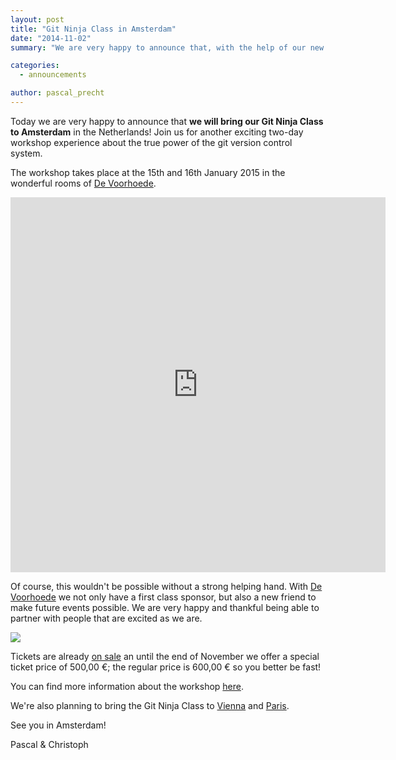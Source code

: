 ```yaml
---
layout: post
title: "Git Ninja Class in Amsterdam"
date: "2014-11-02"
summary: "We are very happy to announce that, with the help of our new partner De Voorhoede, we'll bring our Git Ninja Class to Amsterdam in January 2015!"

categories: 
  - announcements

author: pascal_precht
---
```


Today we are very happy to announce that **we will bring our Git Ninja Class to Amsterdam** in the Netherlands! Join us for another exciting two-day workshop experience about the true power of the git version control system.

The workshop takes place at the 15th and 16th January 2015 in the wonderful rooms of [De Voorhoede](http://voorhoede.nl/).

<iframe src="https://www.google.com/maps/embed?pb=!1m14!1m8!1m3!1d9749.511056666828!2d4.849627543393834!3d52.34543346004582!3m2!1i1024!2i768!4f13.1!3m3!1m2!1s0x47c5e21d502d2d59%3A0x908032e046a111ed!2sRijnsburgstraat+9%2C+1059+AT+Amsterdam%2C+The+Netherlands!5e0!3m2!1sen!2sde!4v1414964290788" width="600" height="600" frameborder="0" style="border:0"></iframe>

Of course, this wouldn't be possible without a strong helping hand. With [De Voorhoede](http://voorhoede.nl/) we not only have a first class sponsor, but also a new friend to make future events possible. We are very happy and thankful being able to partner with people that are excited as we are.

<a href="http://voorhoede.nl"><img style="max-width: 30%;" src="http://voorhoede.nl/assets/images/logo.svg"></a>

Tickets are already [on sale](http://www.eventbrite.de/e/git-ninja-class-amsterdam-tickets-14095519077?aff=eorg) an until the end of November we offer a special ticket price of 500,00 €; the regular price is 600,00 € so you better be fast!

You can find more information about the workshop [here](http://www.eventbrite.de/e/git-ninja-class-amsterdam-tickets-14095519077?aff=eorg).

We're also planning to bring the Git Ninja Class to [Vienna](http://thoughtram.us8.list-manage.com/subscribe?u=dfbb1507fbced5a20d9dc5698&id=6114f2e898) and [Paris](http://thoughtram.us8.list-manage1.com/subscribe?u=dfbb1507fbced5a20d9dc5698&id=e81307be35).

See you in Amsterdam!

Pascal & Christoph
